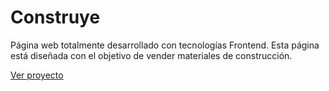 # Construye
Página web totalmente desarrollado con tecnologías Frontend. Esta página está diseñada con el objetivo de vender materiales de construcción.

[Ver proyecto](https://minorinzzz.github.io/Construye/)
